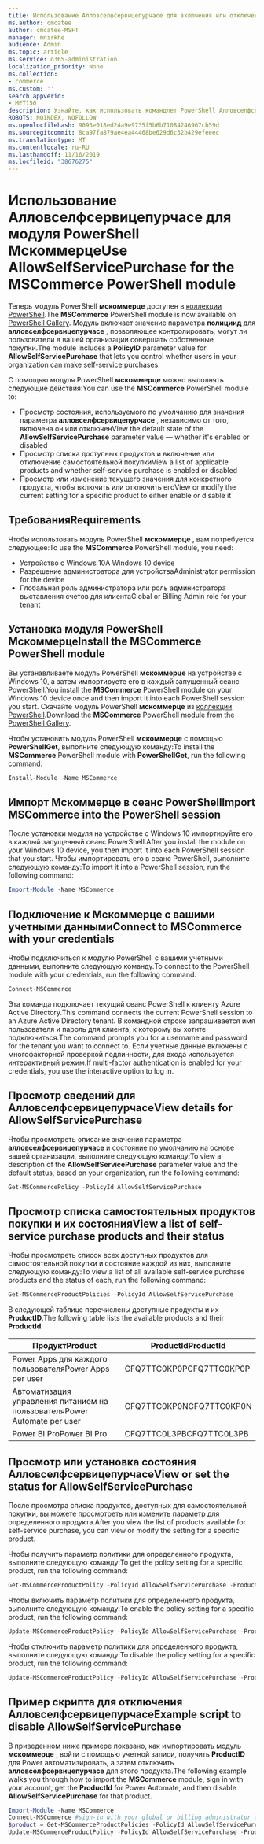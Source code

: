 ```yaml
---
title: Использование Алловселфсервицепурчасе для включения или отключения самостоятельных покупок
ms.author: cmcatee
author: cmcatee-MSFT
manager: mnirkhe
audience: Admin
ms.topic: article
ms.service: o365-administration
localization_priority: None
ms.collection:
- commerce
ms.custom: ''
search.appverid:
- MET150
description: Узнайте, как использовать командлет PowerShell Алловселфсервицепурчасе для включения или отключения самостоятельной покупки.
ROBOTS: NOINDEX, NOFOLLOW
ms.openlocfilehash: 9093e018ed24a9e9735f5b6b71084246967cb59d
ms.sourcegitcommit: 8ca97fa879ae4ea44468be629d6c32b429efeeec
ms.translationtype: MT
ms.contentlocale: ru-RU
ms.lasthandoff: 11/16/2019
ms.locfileid: "38676275"
---
```

# <a name="use-allowselfservicepurchase-for-the-mscommerce-powershell-module"></a><span data-ttu-id="abce7-103">Использование Алловселфсервицепурчасе для модуля PowerShell Мскоммерце</span><span class="sxs-lookup"><span data-stu-id="abce7-103">Use AllowSelfServicePurchase for the MSCommerce PowerShell module</span></span>

<span data-ttu-id="abce7-104">Теперь модуль PowerShell **мскоммерце** доступен в [коллекции PowerShell](https://aka.ms/allowselfservicepurchase-powershell-gallery).</span><span class="sxs-lookup"><span data-stu-id="abce7-104">The **MSCommerce** PowerShell module is now available on [PowerShell Gallery](https://aka.ms/allowselfservicepurchase-powershell-gallery).</span></span> <span data-ttu-id="abce7-105">Модуль включает значение параметра **полициид** для **алловселфсервицепурчасе** , позволяющее контролировать, могут ли пользователи в вашей организации совершать собственные покупки.</span><span class="sxs-lookup"><span data-stu-id="abce7-105">The module includes a **PolicyID** parameter value for **AllowSelfServicePurchase** that lets you control whether users in your organization can make self-service purchases.</span></span>

<span data-ttu-id="abce7-106">С помощью модуля PowerShell **мскоммерце** можно выполнять следующие действия:</span><span class="sxs-lookup"><span data-stu-id="abce7-106">You can use the **MSCommerce** PowerShell module to:</span></span>

- <span data-ttu-id="abce7-107">Просмотр состояния, используемого по умолчанию для значения параметра **алловселфсервицепурчасе** , независимо от того, включена он или отключен</span><span class="sxs-lookup"><span data-stu-id="abce7-107">View the default state of the **AllowSelfServicePurchase** parameter value — whether it's enabled or disabled</span></span>
- <span data-ttu-id="abce7-108">Просмотр списка доступных продуктов и включение или отключение самостоятельной покупки</span><span class="sxs-lookup"><span data-stu-id="abce7-108">View a list of applicable products and whether self-service purchase is enabled or disabled</span></span>
- <span data-ttu-id="abce7-109">Просмотр или изменение текущего значения для конкретного продукта, чтобы включить или отключить его</span><span class="sxs-lookup"><span data-stu-id="abce7-109">View or modify the current setting for a specific product to either enable or disable it</span></span>

## <a name="requirements"></a><span data-ttu-id="abce7-110">Требования</span><span class="sxs-lookup"><span data-stu-id="abce7-110">Requirements</span></span>

<span data-ttu-id="abce7-111">Чтобы использовать модуль PowerShell **мскоммерце** , вам потребуется следующее:</span><span class="sxs-lookup"><span data-stu-id="abce7-111">To use the **MSCommerce** PowerShell module, you need:</span></span>

- <span data-ttu-id="abce7-112">Устройство с Windows 10</span><span class="sxs-lookup"><span data-stu-id="abce7-112">A Windows 10 device</span></span>
- <span data-ttu-id="abce7-113">Разрешение администратора для устройства</span><span class="sxs-lookup"><span data-stu-id="abce7-113">Administrator permission for the device</span></span>
- <span data-ttu-id="abce7-114">Глобальная роль администратора или роль администратора выставления счетов для клиента</span><span class="sxs-lookup"><span data-stu-id="abce7-114">Global or Billing Admin role for your tenant</span></span>

## <a name="install-the-mscommerce-powershell-module"></a><span data-ttu-id="abce7-115">Установка модуля PowerShell Мскоммерце</span><span class="sxs-lookup"><span data-stu-id="abce7-115">Install the MSCommerce PowerShell module</span></span>

<span data-ttu-id="abce7-116">Вы устанавливаете модуль PowerShell **мскоммерце** на устройстве с Windows 10, а затем импортируете его в каждый запущенный сеанс PowerShell.</span><span class="sxs-lookup"><span data-stu-id="abce7-116">You install the **MSCommerce** PowerShell module on your Windows 10 device once and then import it into each PowerShell session you start.</span></span> <span data-ttu-id="abce7-117">Скачайте модуль PowerShell **мскоммерце** из [коллекции PowerShell](https://aka.ms/allowselfservicepurchase-powershell-gallery).</span><span class="sxs-lookup"><span data-stu-id="abce7-117">Download the **MSCommerce** PowerShell module from the [PowerShell Gallery](https://aka.ms/allowselfservicepurchase-powershell-gallery).</span></span>

<span data-ttu-id="abce7-118">Чтобы установить модуль PowerShell **мскоммерце** с помощью **PowerShellGet**, выполните следующую команду:</span><span class="sxs-lookup"><span data-stu-id="abce7-118">To install the **MSCommerce** PowerShell module with **PowerShellGet**, run the following command:</span></span>

```powershell
Install-Module -Name MSCommerce
```

## <a name="import-mscommerce-into-the-powershell-session"></a><span data-ttu-id="abce7-119">Импорт Мскоммерце в сеанс PowerShell</span><span class="sxs-lookup"><span data-stu-id="abce7-119">Import MSCommerce into the PowerShell session</span></span>

<span data-ttu-id="abce7-120">После установки модуля на устройстве с Windows 10 импортируйте его в каждый запущенный сеанс PowerShell.</span><span class="sxs-lookup"><span data-stu-id="abce7-120">After you install the module on your Windows 10 device, you then import it into each PowerShell session that you start.</span></span> <span data-ttu-id="abce7-121">Чтобы импортировать его в сеанс PowerShell, выполните следующую команду:</span><span class="sxs-lookup"><span data-stu-id="abce7-121">To import it into a PowerShell session, run the following command:</span></span>

```powershell
Import-Module -Name MSCommerce
```

## <a name="connect-to-mscommerce-with-your-credentials"></a><span data-ttu-id="abce7-122">Подключение к Мскоммерце с вашими учетными данными</span><span class="sxs-lookup"><span data-stu-id="abce7-122">Connect to MSCommerce with your credentials</span></span>

<span data-ttu-id="abce7-123">Чтобы подключиться к модулю PowerShell с вашими учетными данными, выполните следующую команду.</span><span class="sxs-lookup"><span data-stu-id="abce7-123">To connect to the PowerShell module with your credentials, run the following command.</span></span>

```powershell
Connect-MSCommerce
```

<span data-ttu-id="abce7-124">Эта команда подключает текущий сеанс PowerShell к клиенту Azure Active Directory.</span><span class="sxs-lookup"><span data-stu-id="abce7-124">This command connects the current PowerShell session to an Azure Active Directory tenant.</span></span> <span data-ttu-id="abce7-125">В командной строке запрашивается имя пользователя и пароль для клиента, к которому вы хотите подключиться.</span><span class="sxs-lookup"><span data-stu-id="abce7-125">The command prompts you for a username and password for the tenant you want to connect to.</span></span> <span data-ttu-id="abce7-126">Если учетные данные включены с многофакторной проверкой подлинности, для входа используется интерактивный режим.</span><span class="sxs-lookup"><span data-stu-id="abce7-126">If multi-factor authentication is enabled for your credentials, you use the interactive option to log in.</span></span>

## <a name="view-details-for-allowselfservicepurchase"></a><span data-ttu-id="abce7-127">Просмотр сведений для Алловселфсервицепурчасе</span><span class="sxs-lookup"><span data-stu-id="abce7-127">View details for AllowSelfServicePurchase</span></span>

<span data-ttu-id="abce7-128">Чтобы просмотреть описание значения параметра **алловселфсервицепурчасе** и состояние по умолчанию на основе вашей организации, выполните следующую команду:</span><span class="sxs-lookup"><span data-stu-id="abce7-128">To view a description of the **AllowSelfServicePurchase** parameter value and the default status, based on your organization, run the following command:</span></span>

```powershell
Get-MSCommercePolicy -PolicyId AllowSelfServicePurchase
```

## <a name="view-a-list-of-self-service-purchase-products-and-their-status"></a><span data-ttu-id="abce7-129">Просмотр списка самостоятельных продуктов покупки и их состояния</span><span class="sxs-lookup"><span data-stu-id="abce7-129">View a list of self-service purchase products and their status</span></span>

<span data-ttu-id="abce7-130">Чтобы просмотреть список всех доступных продуктов для самостоятельной покупки и состояние каждой из них, выполните следующую команду:</span><span class="sxs-lookup"><span data-stu-id="abce7-130">To view a list of all available self-service purchase products and the status of each, run the following command:</span></span>

```powershell
Get-MSCommerceProductPolicies -PolicyId AllowSelfServicePurchase
```

<span data-ttu-id="abce7-131">В следующей таблице перечислены доступные продукты и их **ProductID**.</span><span class="sxs-lookup"><span data-stu-id="abce7-131">The following table lists the available products and their **ProductId**.</span></span>

| <span data-ttu-id="abce7-132">Продукт</span><span class="sxs-lookup"><span data-stu-id="abce7-132">Product</span></span> | <span data-ttu-id="abce7-133">ProductId</span><span class="sxs-lookup"><span data-stu-id="abce7-133">ProductId</span></span> |
|-----------------------------|--------------|
| <span data-ttu-id="abce7-134">Power Apps для каждого пользователя</span><span class="sxs-lookup"><span data-stu-id="abce7-134">Power Apps per user</span></span> | <span data-ttu-id="abce7-135">CFQ7TTC0KP0P</span><span class="sxs-lookup"><span data-stu-id="abce7-135">CFQ7TTC0KP0P</span></span> |
| <span data-ttu-id="abce7-136">Автоматизация управления питанием на пользователя</span><span class="sxs-lookup"><span data-stu-id="abce7-136">Power Automate per user</span></span> | <span data-ttu-id="abce7-137">CFQ7TTC0KP0N</span><span class="sxs-lookup"><span data-stu-id="abce7-137">CFQ7TTC0KP0N</span></span> |
| <span data-ttu-id="abce7-138">Power BI Pro</span><span class="sxs-lookup"><span data-stu-id="abce7-138">Power BI Pro</span></span> | <span data-ttu-id="abce7-139">CFQ7TTC0L3PB</span><span class="sxs-lookup"><span data-stu-id="abce7-139">CFQ7TTC0L3PB</span></span> |

## <a name="view-or-set-the-status-for-allowselfservicepurchase"></a><span data-ttu-id="abce7-140">Просмотр или установка состояния Алловселфсервицепурчасе</span><span class="sxs-lookup"><span data-stu-id="abce7-140">View or set the status for AllowSelfServicePurchase</span></span>

<span data-ttu-id="abce7-141">После просмотра списка продуктов, доступных для самостоятельной покупки, вы можете просмотреть или изменить параметр для определенного продукта.</span><span class="sxs-lookup"><span data-stu-id="abce7-141">After you view the list of products available for self-service purchase, you can view or modify the setting for a specific product.</span></span>

<span data-ttu-id="abce7-142">Чтобы получить параметр политики для определенного продукта, выполните следующую команду:</span><span class="sxs-lookup"><span data-stu-id="abce7-142">To get the policy setting for a specific product, run the following command:</span></span>

```powershell
Get-MSCommerceProductPolicy -PolicyId AllowSelfServicePurchase -ProductId CFQ7TTC0KP0N
```

<span data-ttu-id="abce7-143">Чтобы включить параметр политики для определенного продукта, выполните следующую команду:</span><span class="sxs-lookup"><span data-stu-id="abce7-143">To enable the policy setting for a specific product, run the following command:</span></span>

```powershell
Update-MSCommerceProductPolicy -PolicyId AllowSelfServicePurchase -ProductId CFQ7TTC0KP0N -Enabled $True
```

<span data-ttu-id="abce7-144">Чтобы отключить параметр политики для определенного продукта, выполните следующую команду:</span><span class="sxs-lookup"><span data-stu-id="abce7-144">To disable the policy setting for a specific product, run the following command:</span></span>

```powershell
Update-MSCommerceProductPolicy -PolicyId AllowSelfServicePurchase -ProductId CFQ7TTC0KP0N -Enabled $False
```

## <a name="example-script-to-disable-allowselfservicepurchase"></a><span data-ttu-id="abce7-145">Пример скрипта для отключения Алловселфсервицепурчасе</span><span class="sxs-lookup"><span data-stu-id="abce7-145">Example script to disable AllowSelfServicePurchase</span></span>

<span data-ttu-id="abce7-146">В приведенном ниже примере показано, как импортировать модуль **мскоммерце** , войти с помощью учетной записи, получить **ProductID** для Power автоматизировать, а затем отключить **алловселфсервицепурчасе** для этого продукта.</span><span class="sxs-lookup"><span data-stu-id="abce7-146">The following example walks you through how to import the **MSCommerce** module, sign in with your account, get the **ProductId** for Power Automate, and then disable **AllowSelfServicePurchase** for that product.</span></span>

```powershell
Import-Module -Name MSCommerce
Connect-MSCommerce #sign-in with your global or billing administrator account when prompted
$product = Get-MSCommerceProductPolicies -PolicyId AllowSelfServicePurchase | where {$_.ProductName -match 'Power Automate'}
Update-MSCommerceProductPolicy -PolicyId AllowSelfServicePurchase -ProductId $product.ProductID -Enabled $false
```

<!--
## Uninstall the MSCommerce module

Before you uninstall the MSCommerce module, close your current PowerShell session, then open a new session with admin rights.

To remove the **MSCommerce** PowerShell module from your computer, run the following command:

```powershell
Uninstall-Module -Name MSCommerce
```-->